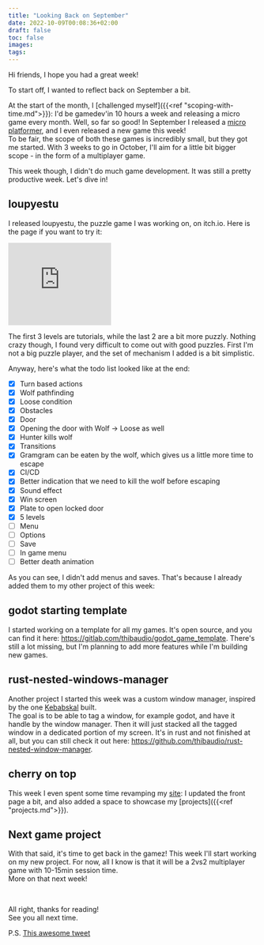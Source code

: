 ```yaml
---
title: "Looking Back on September"
date: 2022-10-09T00:08:36+02:00
draft: false
toc: false
images:
tags:
---
```


Hi friends,
I hope you had a great week!

To start off, I wanted to reflect back on September a bit.

At the start of the month, I [challenged myself]({{<ref "scoping-with-time.md">}}): I'd be gamedev'in 10 hours a week and releasing a micro game every month.
Well, so far so good! In September I released a [micro platformer](https://thibaudio.itch.io/pixel-platformer), and I even released a new game this week!  
To be fair, the scope of both these games is incredibly small, but they got me started. With 3 weeks to go in October, I'll aim for a little bit bigger scope - in the form of a multiplayer game.  

This week though, I didn't do much game development. It was still a pretty productive week. Let's dive in!

## loupyestu
I released loupyestu, the puzzle game I was working on, on itch.io. Here is the page if you want to try it:  
<iframe src="https://itch.io/embed/1726014?linkback=true&amp;dark=true" width="208" height="167" frameborder="0"><a href="https://thibaudio.itch.io/loupyestu">Loupyestu by Thibaud</a></iframe>

The first 3 levels are tutorials, while the last 2 are a bit more puzzly. Nothing crazy though, I found very difficult to come out with good puzzles. First I'm not a big puzzle player, and the set of mechanism I added is a bit simplistic.

Anyway, here's what the todo list looked like at the end:
- [X] Turn based actions
- [X] Wolf pathfinding
- [X] Loose condition
- [X] Obstacles
- [X] Door
- [X] Opening the door with Wolf -> Loose as well
- [X] Hunter kills wolf
- [X] Transitions
- [X] Gramgram can be eaten by the wolf, which gives us a little more time to escape
- [X] CI/CD
- [X] Better indication that we need to kill the wolf before escaping
- [X] Sound effect
- [X] Win screen
- [X] Plate to open locked door
- [X] 5 levels
- [ ] Menu
- [ ] Options
- [ ] Save
- [ ] In game menu
- [ ] Better death animation

As you can see, I didn't add menus and saves. That's because I already added them to my other project of this week:  
## godot starting template
I started working on a template for all my games. It's open source, and you can find it here: https://gitlab.com/thibaudio/godot_game_template.
There's still a lot missing, but I'm planning to add more features while I'm building new games.   

## rust-nested-windows-manager
Another project I started this week was a custom window manager, inspired by the one [Kebabskal](https://www.twitch.tv/kebabskal) built.  
The goal is to be able to tag a window, for example godot, and have it handle by the window manager. Then it will just stacked all the tagged window in a dedicated portion of my screen. 
It's in rust and not finished at all, but you can still check it out here: https://github.com/thibaudio/rust-nested-window-manager.

## cherry on top
This week I even spent some time revamping my [site](https://blog.thibaud.io): I updated the front page a bit, and also added a space to showcase my [projects]({{<ref "projects.md">}}).

## Next game project
With that said, it's time to get back in the gamez! This week I'll start working on my new project. For now, all I know is that it will be a 2vs2 multiplayer game with 10-15min session time.  
More on that next week!

&nbsp;  
  
All right, thanks for reading!  
See you all next time.

P.S. [This awesome tweet](https://twitter.com/_IAmSaKo_/status/1578934019353214976?s=20&t=B9OYOoF9RLSBhLCwxxruLg)